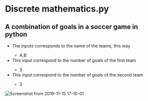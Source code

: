 # Discrete mathematics.py
<h2>A combination of goals in a soccer game in python</h2>
<ul>
  <li> The inputs corresponds to the name of the teams, this way</li>
  <ul> 
    <li> A,B </li>
  </ul>
  
  <li> This input correspond to the number of goals of the first team</li>
  <ul> 
    <li> 3 </li>
  </ul>
  
  <li> This input correspond to the number of goals of the second team</li>
  <ul> 
    <li> 3 </li>
  </ul>
</ul>

![Screenshot from 2019-11-15 17-10-01](https://user-images.githubusercontent.com/48726318/68972643-12991800-07cb-11ea-97d1-cd40d96f1aed.jpg)
